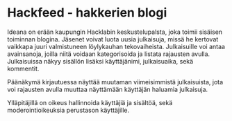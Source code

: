 # Hackfeed - hakkerien blogi
Ideana on erään kaupungin Hacklabin keskustelupalsta, joka toimii sisäisen toiminnan blogina. Jäsenet voivat luota uusia julkaisuja, missä
he kertovat vaikkapa juuri valmistuneen löylykauhan tekovaiheista. Julkaisuille voi antaa avainsanoja, joilla niitä voidaan kategorisoida ja listata rajausten avulla.
Julkaisuissa näkyy sisällön lisäksi käyttäjänimi, julkaisuaika, sekä kommentit. 

Päänäkymä kirjautuessa näyttää muutaman viimeisimmistä julkaisuista, jota voi rajausten avulla muuttaa näyttämään käyttäjän haluamia julkaisuja. 

Ylläpitäjillä on oikeus hallinnoida käyttäjiä ja sisältöä, sekä moderointioikeuksia perustason käyttäjille. 
